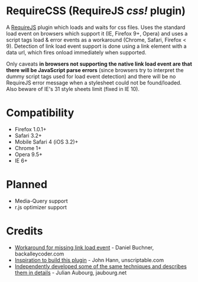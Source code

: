 # RequireCSS (RequireJS _css!_ plugin)

A [RequireJS][1] plugin which loads and waits for css files. Uses the standard load event on browsers which support it (IE, Firefox 9+, Opera) and uses a script tags load & error events as a workaround (Chrome, Safari, Firefox < 9). Detection of link load event support is done using a link element with a data url, which fires onload immediately when supported.

Only caveats __in browsers not supporting the native link load event are that there will be JavaScript parse errors__ (since browsers try to interpret the dummy script tags used for load event detection) and there will be no RequireJS error message when a stylesheet could not be found/loaded. Also beware of IE's 31 style sheets limit (fixed in IE 10).

[1]: http://requirejs.org/

# Compatibility

* Firefox 1.0.1+
* Safari 3.2+
* Mobile Safari 4 (iOS 3.2)+
* Chrome 1+
* Opera 9.5+
* IE 6+

# Planned

* Media-Query support
* r.js optimizer support

# Credits

* [Workaround for missing link load event][1] - Daniel Buchner, backalleycoder.com
* [Inspiration to build this plugin][2] - John Hann, unscriptable.com
* [Independently developed some of the same techniques and describes them in details][3] - Julian Aubourg, jaubourg.net

[1]: http://www.backalleycoder.com/2011/03/20/link-tag-css-stylesheet-load-event/
[2]: https://github.com/unscriptable/curl/blob/master/src/curl/plugin/css.js
[3]: http://jaubourg.net/feature-testing-impossible-data-uri-and-defer

